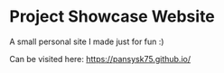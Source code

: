 # Project Showcase Website

A small personal site I made just for fun :)

Can be visited here:
https://pansysk75.github.io/
